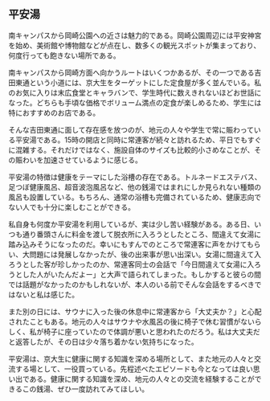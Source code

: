 ## 平安湯

南キャンパスから岡崎公園への近さは魅力的である。岡崎公園周辺には平安神宮を始め、美術館や博物館などが点在し、数多くの観光スポットが集まっており、何度行っても飽きない場所である。

南キャンパスから岡崎方面へ向かうルートはいくつかあるが、その一つである吉田東通という小道には、京大生をターゲットにした定食屋が多く並んでいる。私のお気に入りは末広食堂とキャラバンで、学生時代に数えきれないほどお世話になった。どちらも手頃な価格でボリューム満点の定食が楽しめるため、学生には特におすすめのお店である。

そんな吉田東通に面して存在感を放つのが、地元の人々や学生で常に賑わっている平安湯である。15時の開店と同時に常連客が続々と訪れるため、平日でもすぐに混雑する。それだけではなく、施設自体のサイズも比較的小さめなことが、その賑わいを加速させているように感じる。

平安湯の特徴は健康をテーマにした浴槽の存在である。トルネードエステバス、足つぼ健康風呂、超音波泡風呂など、他の銭湯ではまれにしか見られない種類の風呂も設置している。もちろん、通常の浴槽も完備されているため、健康志向でない人でも十分に楽しむことができる。

私自身も何度か平安湯を利用しているが、実は少し苦い経験がある。ある日、いつも通り番頭さんに料金を渡して脱衣所に入ろうとしたところ、間違えて女湯に踏み込みそうになったのだ。幸いにもすんでのところで常連客に声をかけてもらい、大問題には発展しなかったが、後の出来事が思い出深い。女湯に間違えて入ろうとした客が珍しかったのか、常連客同士の会話で「今日間違えて女湯に入ろうとした人がいたんだよー」と大声で語られてしまった。もしかすると彼らの間では話題がなかったのかもしれないが、本人のいる前でそんな会話をするべきではないと私は感じた。

また別の日には、サウナに入った後の休息中に常連客から「大丈夫か？」と心配されたこともある。地元の人々はサウナや水風呂の後に椅子で休む習慣がないらしく、私が椅子に座っていたので体調が悪いと思われたのだろう。私は大丈夫だと返答したが、その日は少々落ち着かない気持ちになった。

平安湯は、京大生に健康に関する知識を深める場所として、また地元の人々と交流する場として、一役買っている。先程述べたエピソードも今となっては良い思い出である。健康に関する知識を深め、地元の人々との交流を経験することができるこの銭湯、ぜひ一度訪れてみてほしい。